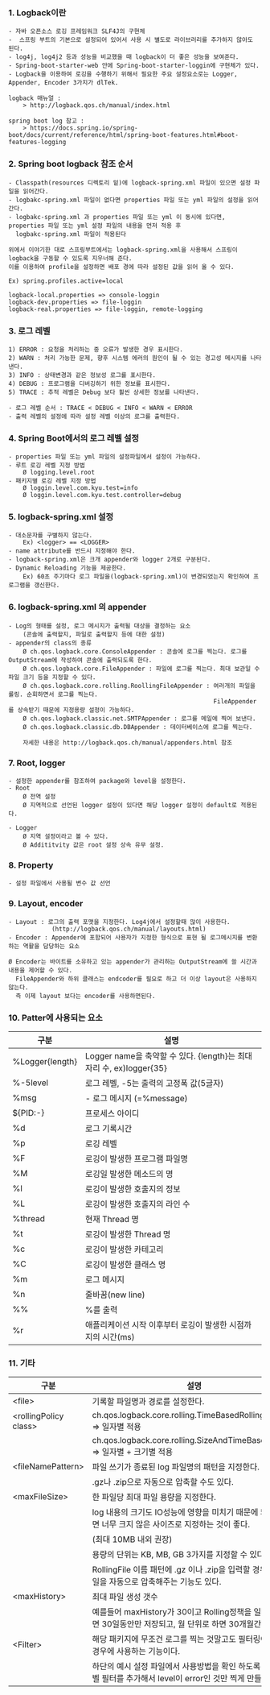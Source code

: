 ### 1. Logback이란	
    - 자바 오픈소스 로깅 프레임워크 SLF4J의 구현체
	-  스프링 부트의 기본으로 설정되어 있어서 사용 시 별도로 라이브러리를 추가하지 않아도 된다.
	- log4j, log4j2 등과 성능을 비교했을 때 logback이 더 좋은 성능을 보여준다.
	- Spring-boot-starter-web 안에 Spring-boot-starter-loggin에 구현체가 있다.
	- Logback을 이용하여 로깅을 수행하기 위해서 필요한 주요 설정요소로는 Logger, Appender, Encoder 3가지가 dlTek.
		
    logback 매뉴얼 : 
        > http://logback.qos.ch/manual/index.html
        
    spring boot log 참고 :  
        > https://docs.spring.io/spring-boot/docs/current/reference/html/spring-boot-features.html#boot-features-logging


### 2. Spring boot logback 참조 순서
    - Classpath(resources 디렉토리 밑)에 logback-spring.xml 파일이 있으면 설정 파일을 읽어간다.
	- logbakc-spring.xml 파일이 없다면 properties 파일 또는 yml 파일의 설정을 읽어 간다.
	- logbakc-spring.xml 과 properties 파일 또는 yml 이 동시에 있다면, properties 파일 또는 yml 설정 파일의 내용을 먼저 적용 후
	  logbakc-spring.xml 파일이 적용된다

	위에서 이야기한 대로 스프링부트에서는 logback-spring.xml을 사용해서 스프링이 logback을 구동할 수 있도록 지우너해 준다.
	이를 이용하여 profile을 설정하면 배포 경에 따라 설정된 값을 읽어 올 수 있다.
	
	Ex) spring.profiles.active=local
	
	logback-local.properties => console-loggin
	logback-dev.properties => file-loggin
	logback-real.properties => file-loggin, remote-logging
	
### 3. 로그 레벨
    1) ERROR : 요청을 처리하는 중 오류가 발생한 경우 표시한다.
	2) WARN : 처리 가능한 문제, 향후 시스템 에러의 원인이 될 수 있는 경고성 메시지를 나타낸다.
	3) INFO : 상태변경과 같은 정보성 로그를 표시한다.
	4) DEBUG : 프로그램을 디버깅하기 위한 정보를 표시한다.
	5) TRACE : 추적 레벨은 Debug 보다 휠씬 상세한 정보를 나타낸다.

	- 로그 레벨 순서 : TRACE < DEBUG < INFO < WARN < ERROR
	- 출력 레벨의 설정에 따라 설정 레벨 이상의 로그를 출력한다.
		
### 4. Spring Boot에서의 로그 레벨 설정 
    - properties 파일 또는 yml 파일의 설정파일에서 설정이 가능하다.
	- 루트 로깅 레벨 지정 방법
	    Ø logging.level.root
    - 패키지별 로깅 레벨 지정 방법
	    Ø loggin.level.com.kyu.test=info
		Ø loggin.level.com.kyu.test.controller=debug

### 5. logback-spring.xml 설정
    - 대소문자를 구별하지 않는다.
		Ex) <logger> == <LOGGER> 
	- name attribute를 반드시 지정해야 한다.
	- logback-spring.xml은 크개 appender와 logger 2개로 구분된다.
	- Dynamic Reloading 기능을 제공한다.
		Ex) 60초 주기마다 로그 파일을(logback-spring.xml)이 변경되었는지 확인하여 프로그램을 갱신한다.
			
### 6. logback-spring.xml 의  appender
    - Log의 형태를 설정, 로그 메시지가 출력될 대상을 결정하는 요소
	    (콘솔에 출력할지, 파일로 출력할지 등에 대한 설정)
    - appender의 class의 종류
		Ø ch.qos.logback.core.ConsoleAppender : 콘솔에 로그를 찍는다. 로그를 OutputStream에 작성하여 콘솔에 출력되도록 한다.
		Ø ch.qos.logback.core.FileAppender : 파일에 로그를 찍는다. 최대 보관일 수 파일 크기 등을 지정할 수 있다.
		Ø ch.qos.logback.core.rolling.RoollingFileAppender : 여러개의 파일을 롤링. 순회하면서 로그를 찍는다.
	              										     FileAppender를 상속받기 때문에 지정용량 설정이 가능하다.
        Ø ch.qos.logback.classic.net.SMTPAppender : 로그를 메일에 찍어 보낸다.
		Ø ch.qos.logback.classic.db.DBAppender : 데이터베이스에 로그를 찍는다.
	
	    자세한 내용은 http://logback.qos.ch/manual/appenders.html 참조
		
### 7. Root, logger 
	- 설정한 appender를 참조하여 package와 level을 설정한다.
	- Root 
		Ø 전역 설정
		Ø 지역적으로 선언된 logger 설정이 있다면 해당 logger 설정이 default로 적용된다.
			
	- Logger
		Ø 지역 설정이라고 볼 수 있다.
		Ø Addititvity 값은 root 설정 상속 유무 설정.

### 8. Property
	- 설정 파일에서 사용될 변수 값 선언

### 9. Layout, encoder
	- Layout : 로그의 출력 포맷을 지정한다. Log4j에서 설정할때 많이 사용한다.
	     		(http://logback.qos.ch/manual/layouts.html)
    - Encoder : Appender에 포함되어 사용자가 지정한 형식으로 표현 될 로그메시지를 변환하는 역활을 담당하는 요소
	
    Ø Encoder는 바이트를 소유하고 있는 appender가 관리하는 OutputStream에 쓸 시간과 내용을 제어할 수 있다.
	  FileAppender와 하위 클래스는 endcoder를 필요로 하고 더 이상 layout은 사용하지 않는다.
	  즉 이제 layout 보다는 encoder를 사용하면된다.
		
### 10. Patter에 사용되는 요소
|구분|설명|
|--------------|-------------------------------------------------------------------|
|%Logger{length}|	Logger name을 축약할 수 있다. {length}는 최대 자리 수, ex)logger{35}|
|%-5level|	로그 레벨, -5는 출력의 고정폭 값(5글자)|
|%msg|	- 로그 메시지 (=%message)|
|${PID:-}|	프로세스 아이디|
|%d|	로그 기록시간|
|%p|	로깅 레벨|
|%F|	로깅이 발생한 프로그램 파일명|
|%M|	로깅일 발생한 메소드의 명|
|%l|	로깅이 발생한 호출지의 정보|
|%L|	로깅이 발생한 호출지의 라인 수|
|%thread|	현재 Thread 명|
|%t|	로깅이 발생한 Thread 명|
|%c|	로깅이 발생한 카테고리|
|%C|	로깅이 발생한 클래스 명|
|%m|	로그 메시지|
|%n|	줄바꿈(new line)|
|%%|	%를 출력|
|%r|	애플리케이션 시작 이후부터 로깅이 발생한 시점까지의 시간(ms)|
	
	
### 11. 기타
|구분|설명|
|--------------|-------------------------------------------------------------------|
|\<file>|	기록할 파일명과 경로를 설정한다.
|\<rollingPolicy class>|	ch.qos.logback.core.rolling.TimeBasedRollingPolicy => 일자별 적용|
|	              |  ch.qos.logback.core.rolling.SizeAndTimeBasedFNATP => 일자별 + 크기별 적용|
|\<fileNamePattern>|	파일 쓰기가 종료된 log 파일명의 패턴을 지정한다.|
|	              | .gz나 .zip으로 자동으로 압축할 수도 있다.|
|\<maxFileSize>|	한 파일당 최대 파일 용량을 지정한다.|
|             | log 내용의 크기도 IO성능에 영향을 미치기 때문에 되도록이면 너무 크지 않은 사이즈로 지정하는 것이 좋다.|
|		      | (최대 10MB 내외 권장)|
|		      | 용량의 단위는 KB, MB, GB 3가지를 지정할 수 있다.|
|		      | RollingFile 이름 패턴에 .gz 이나 .zip을 입력할 경우 로그파일을 자동으로 압축해주는 기능도 있다.|
|\<maxHistory> |	최대 파일 생성 갯수|
|		      | 예를들어 maxHistory가 30이고 Rolling정책을 일 단위로 하면 30일동안만 저장되고, 월 단위로 하면 30개월간 저장된다.|
|\<Filter>| 해당 패키지에 무조건 로그를 찍는 것말고도 필터링이 필요한 경우에 사용하는 기능이다.|
|		 | 하단의 예시 설정 파일에서 사용방법을 확인 하도록 하자. (레벨 필터를 추가해서 level이 error인 것만 찍게 만들었다.)|
				
		
